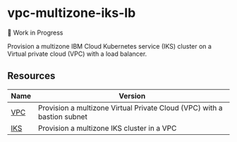 # vpc-multizone-iks-lb

:construction: Work in Progress

Provision a multizone IBM Cloud Kubernetes service (IKS) cluster on a Virtual private cloud (VPC) with a load balancer.
## Resources

| Name | Version |
|------|---------|
| [VPC](/VPC/README.md) | Provision a multizone Virtual Private Cloud (VPC) with a bastion subnet |
| [IKS](/IKS/README.md) | Provision a multizone IKS cluster in a VPC |